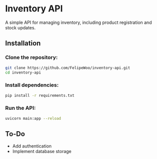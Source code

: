 # Inventory API

A simple API for managing inventory, including product registration and stock updates.

## Installation

### Clone the repository:
```bash
git clone https://github.com/FelipeWoo/inventory-api.git
cd inventory-api
```
### Install dependencies:
```bash
pip install -r requirements.txt
```
### Run the API:
```bash
uvicorn main:app --reload
```
## To-Do
- Add authentication
- Implement database storage